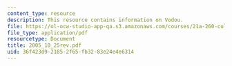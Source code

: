 ```yaml
---
content_type: resource
description: This resource contains information on Vodou.
file: https://ol-ocw-studio-app-qa.s3.amazonaws.com/courses/21a-260-culture-embodiment-and-the-senses-fall-2005/36f423d921852f65fb3283e24e4e6314_2005_10_25rev.pdf
file_type: application/pdf
resourcetype: Document
title: 2005_10_25rev.pdf
uid: 36f423d9-2185-2f65-fb32-83e24e4e6314
---
```

